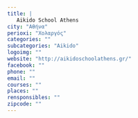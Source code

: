```yaml
---
title: |
   Aikido School Athens
city: "Αθήνα"
perioxi: "Χολαργός"
categories: ""
subcategories: "Aikido"
logoimg: ""
website: "http://aikidoschoolathens.gr/"
facebook: ""
phone: ""
email: ""
courses: ""
places: ""
rensponsibles: ""
zipcode: ""
---
```




